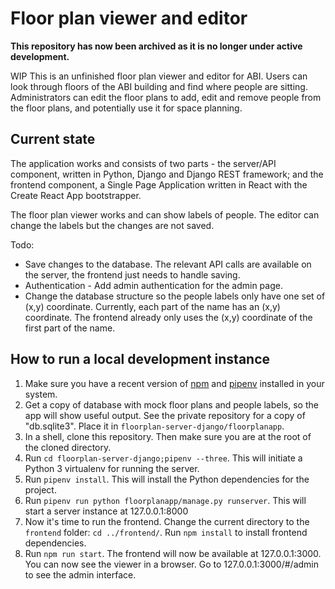# Floor plan viewer and editor

**This repository has now been archived as it is no longer under active development.**

WIP
This is an unfinished floor plan viewer and editor for ABI. Users can look through floors of the ABI building and find where people are sitting. Administrators can edit the floor plans to add, edit and remove people from the floor plans, and potentially use it for space planning.

## Current state
The application works and consists of two parts - the server/API component, written in Python, Django and Django REST framework; and the frontend component, a Single Page Application written in React with the Create React App bootstrapper.

The floor plan viewer works and can show labels of people. The editor can change the labels but the changes are not saved.

Todo:
* Save changes to the database. The relevant API calls are available on the server, the frontend just needs to handle saving.
* Authentication - Add admin authentication for the admin page.
* Change the database structure so the people labels only have one set of (x,y) coordinate. Currently, each part of the name has an (x,y) coordinate. The frontend already only uses the (x,y) coordinate of the first part of the name.

## How to run a local development instance
1. Make sure you have a recent version of [npm](http://npmjs.com/) and  [pipenv](https://docs.pipenv.org/) installed in your system.
2. Get a copy of database with mock floor plans and people labels, so the app will show useful output. See the private repository for a copy of "db.sqlite3". Place it in `floorplan-server-django/floorplanapp`.
2. In a shell, clone this repository. Then make sure you are at the root of the cloned directory.
3. Run `cd floorplan-server-django;pipenv --three`. This will initiate a Python 3 virtualenv for running the server.
4. Run `pipenv install`. This will install the Python dependencies for the project.
5. Run `pipenv run python floorplanapp/manage.py runserver`. This will start a server instance at 127.0.0.1:8000
6. Now it's time to run the frontend. Change the current directory to the `frontend` folder: `cd ../frontend/`. Run `npm install` to install frontend dependencies.
7. Run `npm run start`. The frontend will now be available at 127.0.0.1:3000. You can now see the viewer in a browser. Go to 127.0.0.1:3000/#/admin to see the admin interface.
